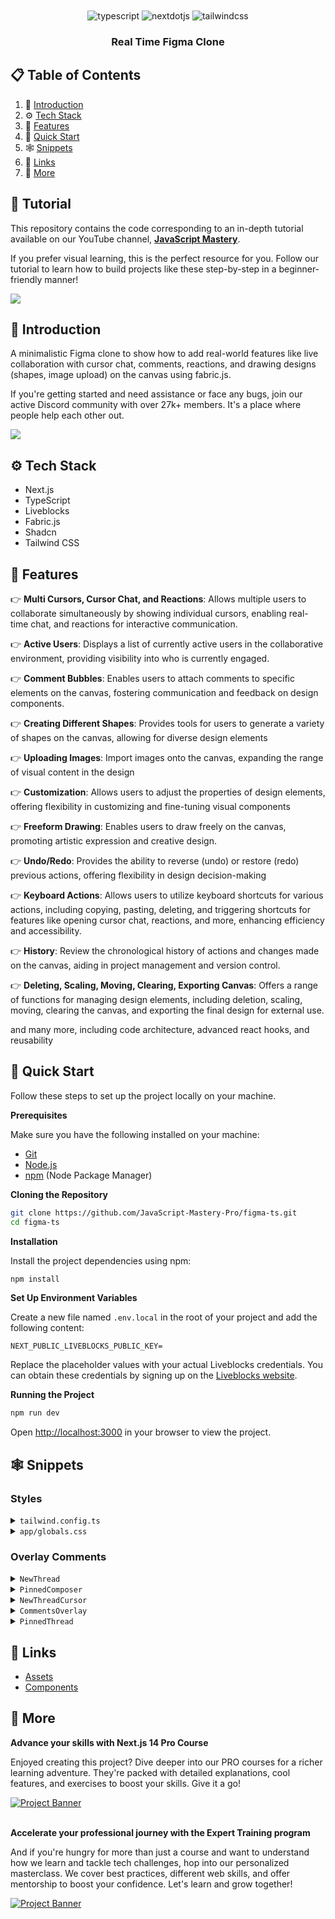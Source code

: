 <div align="center">
  <br />
<!--     <a href="https://youtu.be/oKIThIihv60" target="_blank">
      <img src="https://github.com/JavaScript-Mastery-Pro/figma-ts/assets/151519281/e03dc22d-0f45-464b-9dc3-f01f07906bee" alt="Project Banner">
    </a> -->
  <br />

  <div>
    <img src="https://img.shields.io/badge/-TypeScript-black?style=for-the-badge&logoColor=white&logo=typescript&color=3178C6" alt="typescript" />
    <img src="https://img.shields.io/badge/-Next_JS-black?style=for-the-badge&logoColor=white&logo=nextdotjs&color=000000" alt="nextdotjs" />
    <img src="https://img.shields.io/badge/-Tailwind_CSS-black?style=for-the-badge&logoColor=white&logo=tailwindcss&color=06B6D4" alt="tailwindcss" />
  </div>

  <h3 align="center">Real Time Figma Clone</h3>

  
</div>

## 📋 <a name="table">Table of Contents</a>

1. 🤖 [Introduction](#introduction)
2. ⚙️ [Tech Stack](#tech-stack)
3. 🔋 [Features](#features)
4. 🤸 [Quick Start](#quick-start)
5. 🕸️ [Snippets](#snippets)
6. 🔗 [Links](#links)
7. 🚀 [More](#more)

## 🚨 Tutorial

This repository contains the code corresponding to an in-depth tutorial available on our YouTube channel, <a href="https://www.youtube.com/@javascriptmastery/videos" target="_blank"><b>JavaScript Mastery</b></a>. 

If you prefer visual learning, this is the perfect resource for you. Follow our tutorial to learn how to build projects like these step-by-step in a beginner-friendly manner!

<a href="https://youtu.be/oKIThIihv60" target="_blank"><img src="https://github.com/sujatagunale/EasyRead/assets/151519281/1736fca5-a031-4854-8c09-bc110e3bc16d" /></a>

## <a name="introduction">🤖 Introduction</a>

A minimalistic Figma clone to show how to add real-world features like live collaboration with cursor chat, comments, reactions, and drawing designs (shapes, image upload) on the canvas using fabric.js.

If you're getting started and need assistance or face any bugs, join our active Discord community with over 27k+ members. It's a place where people help each other out.

<a href="https://discord.com/invite/n6EdbFJ" target="_blank"><img src="https://github.com/sujatagunale/EasyRead/assets/151519281/618f4872-1e10-42da-8213-1d69e486d02e" /></a>

## <a name="tech-stack">⚙️ Tech Stack</a>

- Next.js
- TypeScript
- Liveblocks
- Fabric.js
- Shadcn
- Tailwind CSS

## <a name="features">🔋 Features</a>

👉 **Multi Cursors, Cursor Chat, and Reactions**: Allows multiple users to collaborate simultaneously by showing individual cursors, enabling real-time chat, and reactions for interactive communication.

👉 **Active Users**: Displays a list of currently active users in the collaborative environment, providing visibility into who is currently engaged.

👉 **Comment Bubbles**: Enables users to attach comments to specific elements on the canvas, fostering communication and feedback on design components.

👉 **Creating Different Shapes**: Provides tools for users to generate a variety of shapes on the canvas, allowing for diverse design elements

👉 **Uploading Images**: Import images onto the canvas, expanding the range of visual content in the design

👉 **Customization**: Allows users to adjust the properties of design elements, offering flexibility in customizing and fine-tuning visual components

👉 **Freeform Drawing**: Enables users to draw freely on the canvas, promoting artistic expression and creative design.

👉 **Undo/Redo**: Provides the ability to reverse (undo) or restore (redo) previous actions, offering flexibility in design decision-making

👉 **Keyboard Actions**: Allows users to utilize keyboard shortcuts for various actions, including copying, pasting, deleting, and triggering shortcuts for features like opening cursor chat, reactions, and more, enhancing efficiency and accessibility.

👉 **History**: Review the chronological history of actions and changes made on the canvas, aiding in project management and version control.

👉 **Deleting, Scaling, Moving, Clearing, Exporting Canvas**: Offers a range of functions for managing design elements, including deletion, scaling, moving, clearing the canvas, and exporting the final design for external use.

and many more, including code architecture, advanced react hooks, and reusability 

## <a name="quick-start">🤸 Quick Start</a>

Follow these steps to set up the project locally on your machine.

**Prerequisites**

Make sure you have the following installed on your machine:

- [Git](https://git-scm.com/)
- [Node.js](https://nodejs.org/en)
- [npm](https://www.npmjs.com/) (Node Package Manager)

**Cloning the Repository**

```bash
git clone https://github.com/JavaScript-Mastery-Pro/figma-ts.git
cd figma-ts
```

**Installation**

Install the project dependencies using npm:

```bash
npm install
```

**Set Up Environment Variables**

Create a new file named `.env.local` in the root of your project and add the following content:

```env
NEXT_PUBLIC_LIVEBLOCKS_PUBLIC_KEY=
```

Replace the placeholder values with your actual Liveblocks credentials. You can obtain these credentials by signing up on the [Liveblocks website](https://liveblocks.io).

**Running the Project**

```bash
npm run dev
```

Open [http://localhost:3000](http://localhost:3000) in your browser to view the project.

## <a name="snippets">🕸️ Snippets</a>

### Styles

<details>
<summary><code>tailwind.config.ts</code></summary>

```typescript
import type { Config } from "tailwindcss";

const config = {
  darkMode: ["class"],
  content: [
    "./pages/**/*.{ts,tsx}",
    "./components/**/*.{ts,tsx}",
    "./app/**/*.{ts,tsx}",
    "./src/**/*.{ts,tsx}",
  ],
  prefix: "",
  theme: {
    container: {
      center: true,
      padding: "2rem",
      screens: {
        "2xl": "1400px",
      },
    },
    extend: {
      colors: {
        primary: {
          black: "#14181F",
          green: "#56FFA6",
          grey: {
            100: "#2B303B",
            200: "#202731",
            300: "#C4D3ED",
          },
        },
      },
      keyframes: {
        "accordion-down": {
          from: { height: "0" },
          to: { height: "var(--radix-accordion-content-height)" },
        },
        "accordion-up": {
          from: { height: "var(--radix-accordion-content-height)" },
          to: { height: "0" },
        },
      },
      animation: {
        "accordion-down": "accordion-down 0.2s ease-out",
        "accordion-up": "accordion-up 0.2s ease-out",
      },
    },
  },
  plugins: [require("tailwindcss-animate")],
} satisfies Config;

export default config;
```

</details>

<details>
<summary><code>app/globals.css</code></summary>

```css
@tailwind base;
@tailwind components;
@tailwind utilities;

@import "@liveblocks/react-comments/styles.css";

* {
  font-family:
    work sans,
    sans-serif;
}

@layer utilities {
  .no-ring {
    @apply outline-none ring-0 ring-offset-0 focus:ring-0 focus:ring-offset-0 focus-visible:ring-offset-0 !important;
  }

  .input-ring {
    @apply h-8 rounded-none border-none  bg-transparent outline-none ring-offset-0 focus:ring-1  focus:ring-primary-green focus:ring-offset-0 focus-visible:ring-offset-0 !important;
  }

  .right-menu-content {
    @apply flex w-80 flex-col gap-y-1 border-none bg-primary-black py-4 text-white !important;
  }

  .right-menu-item {
    @apply flex justify-between px-3 py-2 hover:bg-primary-grey-200 !important;
  }
}
```

</details>

### Overlay Comments

<details>
<summary><code>NewThread</code></summary>

```tsx
"use client";

import {
  FormEvent,
  ReactNode,
  useCallback,
  useEffect,
  useRef,
  useState,
} from "react";
import { Slot } from "@radix-ui/react-slot";
import * as Portal from "@radix-ui/react-portal";
import { ComposerSubmitComment } from "@liveblocks/react-comments/primitives";

import { useCreateThread } from "@/liveblocks.config";
import { useMaxZIndex } from "@/lib/useMaxZIndex";

import PinnedComposer from "./PinnedComposer";
import NewThreadCursor from "./NewThreadCursor";

type ComposerCoords = null | { x: number; y: number };

type Props = {
  children: ReactNode;
};

export const NewThread = ({ children }: Props) => {
  // set state to track if we're placing a new comment or not
  const [creatingCommentState, setCreatingCommentState] = useState<
    "placing" | "placed" | "complete"
  >("complete");

  /**
   * We're using the useCreateThread hook to create a new thread.
   *
   * useCreateThread: https://liveblocks.io/docs/api-reference/liveblocks-react#useCreateThread
   */
  const createThread = useCreateThread();

  // get the max z-index of a thread
  const maxZIndex = useMaxZIndex();

  // set state to track the coordinates of the composer (liveblocks comment editor)
  const [composerCoords, setComposerCoords] = useState<ComposerCoords>(null);

  // set state to track the last pointer event
  const lastPointerEvent = useRef<PointerEvent>();

  // set state to track if user is allowed to use the composer
  const [allowUseComposer, setAllowUseComposer] = useState(false);
  const allowComposerRef = useRef(allowUseComposer);
  allowComposerRef.current = allowUseComposer;

  useEffect(() => {
    // If composer is already placed, don't do anything
    if (creatingCommentState === "complete") {
      return;
    }

    // Place a composer on the screen
    const newComment = (e: MouseEvent) => {
      e.preventDefault();

      // If already placed, click outside to close composer
      if (creatingCommentState === "placed") {
        // check if the click event is on/inside the composer
        const isClickOnComposer = ((e as any)._savedComposedPath = e
          .composedPath()
          .some((el: any) => {
            return el.classList?.contains("lb-composer-editor-actions");
          }));

        // if click is inisde/on composer, don't do anything
        if (isClickOnComposer) {
          return;
        }

        // if click is outside composer, close composer
        if (!isClickOnComposer) {
          setCreatingCommentState("complete");
          return;
        }
      }

      // First click sets composer down
      setCreatingCommentState("placed");
      setComposerCoords({
        x: e.clientX,
        y: e.clientY,
      });
    };

    document.documentElement.addEventListener("click", newComment);

    return () => {
      document.documentElement.removeEventListener("click", newComment);
    };
  }, [creatingCommentState]);

  useEffect(() => {
    // If dragging composer, update position
    const handlePointerMove = (e: PointerEvent) => {
      // Prevents issue with composedPath getting removed
      (e as any)._savedComposedPath = e.composedPath();
      lastPointerEvent.current = e;
    };

    document.documentElement.addEventListener("pointermove", handlePointerMove);

    return () => {
      document.documentElement.removeEventListener(
        "pointermove",
        handlePointerMove
      );
    };
  }, []);

  // Set pointer event from last click on body for use later
  useEffect(() => {
    if (creatingCommentState !== "placing") {
      return;
    }

    const handlePointerDown = (e: PointerEvent) => {
      // if composer is already placed, don't do anything
      if (allowComposerRef.current) {
        return;
      }

      // Prevents issue with composedPath getting removed
      (e as any)._savedComposedPath = e.composedPath();
      lastPointerEvent.current = e;
      setAllowUseComposer(true);
    };

    // Right click to cancel placing
    const handleContextMenu = (e: Event) => {
      if (creatingCommentState === "placing") {
        e.preventDefault();
        setCreatingCommentState("complete");
      }
    };

    document.documentElement.addEventListener("pointerdown", handlePointerDown);
    document.documentElement.addEventListener("contextmenu", handleContextMenu);

    return () => {
      document.documentElement.removeEventListener(
        "pointerdown",
        handlePointerDown
      );
      document.documentElement.removeEventListener(
        "contextmenu",
        handleContextMenu
      );
    };
  }, [creatingCommentState]);

  // On composer submit, create thread and reset state
  const handleComposerSubmit = useCallback(
    ({ body }: ComposerSubmitComment, event: FormEvent<HTMLFormElement>) => {
      event.preventDefault();
      event.stopPropagation();

      // Get your canvas element
      const overlayPanel = document.querySelector("#canvas");

      // if there's no composer coords or last pointer event, meaning the user hasn't clicked yet, don't do anything
      if (!composerCoords || !lastPointerEvent.current || !overlayPanel) {
        return;
      }

      // Set coords relative to the top left of your canvas
      const { top, left } = overlayPanel.getBoundingClientRect();
      const x = composerCoords.x - left;
      const y = composerCoords.y - top;

      // create a new thread with the composer coords and cursor selectors
      createThread({
        body,
        metadata: {
          x,
          y,
          resolved: false,
          zIndex: maxZIndex + 1,
        },
      });

      setComposerCoords(null);
      setCreatingCommentState("complete");
      setAllowUseComposer(false);
    },
    [createThread, composerCoords, maxZIndex]
  );

  return (
    <>
      {/**
       * Slot is used to wrap the children of the NewThread component
       * to allow us to add a click event listener to the children
       *
       * Slot: https://www.radix-ui.com/primitives/docs/utilities/slot
       *
       * Disclaimer: We don't have to download this package specifically,
       * it's already included when we install Shadcn
       */}
      <Slot
        onClick={() =>
          setCreatingCommentState(
            creatingCommentState !== "complete" ? "complete" : "placing"
          )
        }
        style={{ opacity: creatingCommentState !== "complete" ? 0.7 : 1 }}
      >
        {children}
      </Slot>

      {/* if composer coords exist and we're placing a comment, render the composer */}
      {composerCoords && creatingCommentState === "placed" ? (
        /**
         * Portal.Root is used to render the composer outside of the NewThread component to avoid z-index issuess
         *
         * Portal.Root: https://www.radix-ui.com/primitives/docs/utilities/portal
         */
        <Portal.Root
          className='absolute left-0 top-0'
          style={{
            pointerEvents: allowUseComposer ? "initial" : "none",
            transform: `translate(${composerCoords.x}px, ${composerCoords.y}px)`,
          }}
          data-hide-cursors
        >
          <PinnedComposer onComposerSubmit={handleComposerSubmit} />
        </Portal.Root>
      ) : null}

      {/* Show the customizing cursor when placing a comment. The one with comment shape */}
      <NewThreadCursor display={creatingCommentState === "placing"} />
    </>
  );
};
```

</details>

<details>
<summary><code>PinnedComposer</code></summary>

```tsx
"use client";

import Image from "next/image";
import { Composer, ComposerProps } from "@liveblocks/react-comments";

type Props = {
  onComposerSubmit: ComposerProps["onComposerSubmit"];
};

const PinnedComposer = ({ onComposerSubmit, ...props }: Props) => {
  return (
    <div className="absolute flex gap-4" {...props}>
      <div className="select-none relative w-9 h-9 shadow rounded-tl-md rounded-tr-full rounded-br-full rounded-bl-full bg-white flex justify-center items-center">
        <Image
          src={`https://liveblocks.io/avatars/avatar-${Math.floor(Math.random() * 30)}.png`}
          alt="someone"
          width={28}
          height={28}
          className="rounded-full"
        />
      </div>
      <div className="shadow bg-white rounded-lg flex flex-col text-sm min-w-96 overflow-hidden p-2">
        {/**
         * We're using the Composer component to create a new comment.
         * Liveblocks provides a Composer component that allows to
         * create/edit/delete comments.
         *
         * Composer: https://liveblocks.io/docs/api-reference/liveblocks-react-comments#Composer
         */}
        <Composer
          onComposerSubmit={onComposerSubmit}
          autoFocus={true}
          onKeyUp={(e) => {
            e.stopPropagation()
          }}
        />
      </div>
    </div>
  );
};

export default PinnedComposer;
```

</details>

<details>
<summary><code>NewThreadCursor</code></summary>

```tsx
"use client";

import { useEffect, useState } from "react";
import * as Portal from "@radix-ui/react-portal";

const DEFAULT_CURSOR_POSITION = -10000;

// display a custom cursor when placing a new thread
const NewThreadCursor = ({ display }: { display: boolean }) => {
  const [coords, setCoords] = useState({
    x: DEFAULT_CURSOR_POSITION,
    y: DEFAULT_CURSOR_POSITION,
  });

  useEffect(() => {
    const updatePosition = (e: MouseEvent) => {
      // get canvas element
      const canvas = document.getElementById("canvas");

      if (canvas) {
        /**
         * getBoundingClientRect returns the size of an element and its position relative to the viewport
         *
         * getBoundingClientRect: https://developer.mozilla.org/en-US/docs/Web/API/Element/getBoundingClientRect
         */
        const canvasRect = canvas.getBoundingClientRect();

        // check if the mouse is outside the canvas
        // if so, hide the custom comment cursor
        if (
          e.clientX < canvasRect.left ||
          e.clientX > canvasRect.right ||
          e.clientY < canvasRect.top ||
          e.clientY > canvasRect.bottom
        ) {
          setCoords({
            x: DEFAULT_CURSOR_POSITION,
            y: DEFAULT_CURSOR_POSITION,
          });
          return;
        }
      }

      // set the coordinates of the cursor
      setCoords({
        x: e.clientX,
        y: e.clientY,
      });
    };

    document.addEventListener("mousemove", updatePosition, false);
    document.addEventListener("mouseenter", updatePosition, false);

    return () => {
      document.removeEventListener("mousemove", updatePosition);
      document.removeEventListener("mouseenter", updatePosition);
    };
  }, []);

  useEffect(() => {
    if (display) {
      document.documentElement.classList.add("hide-cursor");
    } else {
      document.documentElement.classList.remove("hide-cursor");
    }
  }, [display]);

  if (!display) {
    return null;
  }

  return (
    // Portal.Root is used to render a component outside of its parent component
    <Portal.Root>
      <div
        className="pointer-events-none fixed left-0 top-0 h-9 w-9 cursor-grab select-none rounded-bl-full rounded-br-full rounded-tl-md rounded-tr-full bg-white shadow-2xl"
        style={{
          transform: `translate(${coords.x}px, ${coords.y}px)`,
        }}
      />
    </Portal.Root>
  );
};

export default NewThreadCursor;
```

</details>

<details>
<summary><code>CommentsOverlay</code></summary>

```tsx
"use client";

import { useCallback, useRef } from "react";
import { ThreadData } from "@liveblocks/client";

import { ThreadMetadata, useEditThreadMetadata, useThreads, useUser } from "@/liveblocks.config";
import { useMaxZIndex } from "@/lib/useMaxZIndex";

import { PinnedThread } from "./PinnedThread";

type OverlayThreadProps = {
  thread: ThreadData<ThreadMetadata>;
  maxZIndex: number;
};

export const CommentsOverlay = () => {
  /**
   * We're using the useThreads hook to get the list of threads
   * in the room.
   *
   * useThreads: https://liveblocks.io/docs/api-reference/liveblocks-react#useThreads
   */
  const { threads } = useThreads();

  // get the max z-index of a thread
  const maxZIndex = useMaxZIndex();

  return (
    <div>
      {threads
        .filter((thread) => !thread.metadata.resolved)
        .map((thread) => (
          <OverlayThread key={thread.id} thread={thread} maxZIndex={maxZIndex} />
        ))}
    </div>
  );
};

const OverlayThread = ({ thread, maxZIndex }: OverlayThreadProps) => {
  /**
   * We're using the useEditThreadMetadata hook to edit the metadata
   * of a thread.
   *
   * useEditThreadMetadata: https://liveblocks.io/docs/api-reference/liveblocks-react#useEditThreadMetadata
   */
  const editThreadMetadata = useEditThreadMetadata();

  /**
   * We're using the useUser hook to get the user of the thread.
   *
   * useUser: https://liveblocks.io/docs/api-reference/liveblocks-react#useUser
   */
  const { isLoading } = useUser(thread.comments[0].userId);

  // We're using a ref to get the thread element to position it
  const threadRef = useRef<HTMLDivElement>(null);

  // If other thread(s) above, increase z-index on last element updated
  const handleIncreaseZIndex = useCallback(() => {
    if (maxZIndex === thread.metadata.zIndex) {
      return;
    }

    // Update the z-index of the thread in the room
    editThreadMetadata({
      threadId: thread.id,
      metadata: {
        zIndex: maxZIndex + 1,
      },
    });
  }, [thread, editThreadMetadata, maxZIndex]);

  if (isLoading) {
    return null;
  }

  return (
    <div
      ref={threadRef}
      id={`thread-${thread.id}`}
      className="absolute left-0 top-0 flex gap-5"
      style={{
        transform: `translate(${thread.metadata.x}px, ${thread.metadata.y}px)`,
      }}
    >
      {/* render the thread */}
      <PinnedThread thread={thread} onFocus={handleIncreaseZIndex} />
    </div>
  );
};
```

</details>

<details>
<summary><code>PinnedThread</code></summary>

```tsx
"use client";

import Image from "next/image";
import { useMemo, useState } from "react";
import { ThreadData } from "@liveblocks/client";
import { Thread } from "@liveblocks/react-comments";

import { ThreadMetadata } from "@/liveblocks.config";

type Props = {
  thread: ThreadData<ThreadMetadata>;
  onFocus: (threadId: string) => void;
};

export const PinnedThread = ({ thread, onFocus, ...props }: Props) => {
  // Open pinned threads that have just been created
  const startMinimized = useMemo(
    () => Number(new Date()) - Number(new Date(thread.createdAt)) > 100,
    [thread]
  );

  const [minimized, setMinimized] = useState(startMinimized);

  /**
   * memoize the result of this function so that it doesn't change on every render but only when the thread changes
   * Memo is used to optimize performance and avoid unnecessary re-renders.
   *
   * useMemo: https://react.dev/reference/react/useMemo
   */

  const memoizedContent = useMemo(
    () => (
      <div
        className='absolute flex cursor-pointer gap-4'
        {...props}
        onClick={(e: any) => {
          onFocus(thread.id);

          // check if click is on/in the composer
          if (
            e.target &&
            e.target.classList.contains("lb-icon") &&
            e.target.classList.contains("lb-button-icon")
          ) {
            return;
          }

          setMinimized(!minimized);
        }}
      >
        <div
          className='relative flex h-9 w-9 select-none items-center justify-center rounded-bl-full rounded-br-full rounded-tl-md rounded-tr-full bg-white shadow'
          data-draggable={true}
        >
          <Image
            src={`https://liveblocks.io/avatars/avatar-${Math.floor(Math.random() * 30)}.png`}
            alt='Dummy Name'
            width={28}
            height={28}
            draggable={false}
            className='rounded-full'
          />
        </div>
        {!minimized ? (
          <div className='flex min-w-60 flex-col overflow-hidden rounded-lg bg-white text-sm shadow'>
            <Thread
              thread={thread}
              indentCommentContent={false}
              onKeyUp={(e) => {
                e.stopPropagation();
              }}
            />
          </div>
        ) : null}
      </div>
    ),
    [thread.comments.length, minimized]
  );

  return <>{memoizedContent}</>;
};
```

</details>

## <a name="links">🔗 Links</a>

- [Assets](https://drive.google.com/file/d/17tRs0sEiIsCeTYEXhWEdHMrTshuz2oYf/view?usp=sharing)
- [Components](https://drive.google.com/file/d/1bha-40vlGMIPW9bTRUgHD_SEmT9ZA38S/view?usp=sharing)

## <a name="more">🚀 More</a>

**Advance your skills with Next.js 14 Pro Course**

Enjoyed creating this project? Dive deeper into our PRO courses for a richer learning adventure. They're packed with detailed explanations, cool features, and exercises to boost your skills. Give it a go!

<a href="https://jsmastery.pro/next14" target="_blank">
<img src="https://github.com/sujatagunale/EasyRead/assets/151519281/557837ce-f612-4530-ab24-189e75133c71" alt="Project Banner">
</a>

<br />
<br />

**Accelerate your professional journey with the Expert Training program**

And if you're hungry for more than just a course and want to understand how we learn and tackle tech challenges, hop into our personalized masterclass. We cover best practices, different web skills, and offer mentorship to boost your confidence. Let's learn and grow together!

<a href="https://www.jsmastery.pro/masterclass" target="_blank">
<img src="https://github.com/sujatagunale/EasyRead/assets/151519281/fed352ad-f27b-400d-9b8f-c7fe628acb84" alt="Project Banner">
</a>

#
